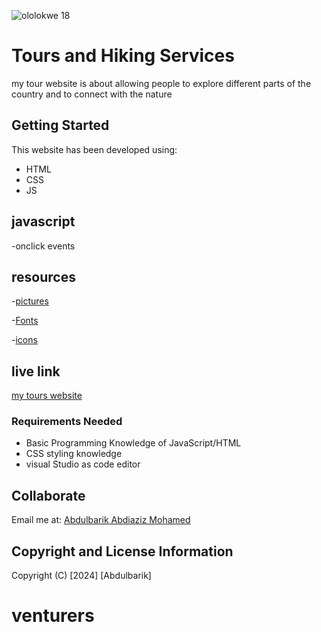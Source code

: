 
![ololokwe 18](https://github.com/Abdulbariky/my-tours-website/assets/162283176/c4a79510-6bde-4521-83ea-6171684053dd)

# Tours and Hiking Services

my tour website is about allowing people to explore different parts of the country and to connect with the nature

## Getting Started
This website has been developed using:

* HTML
* CSS
* JS

## javascript

-onclick events

## resources
-[pictures](https://www.freepik.com)

-[Fonts](https://fonts.google.com)

-[icons](https://boxicons.com)

## live link

[my tours website](https://abdulbariky.github.io/venturers/)

 
 ### Requirements Needed

 - Basic Programming Knowledge of JavaScript/HTML
 - CSS styling knowledge
 - visual Studio as code editor

 ## Collaborate
 Email me at: [Abdulbarik Abdiaziz Mohamed](abdulbariky000@gmail.com)

 ## Copyright and License Information
Copyright (C) [2024] [Abdulbarik]
# venturers
